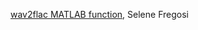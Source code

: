 [wav2flac MATLAB function](https://github.com/sfregosi/myUtils/blob/91ea44e4abde6e3acf524c669b5e2f664f3e104e/wav2flac.m), Selene Fregosi
